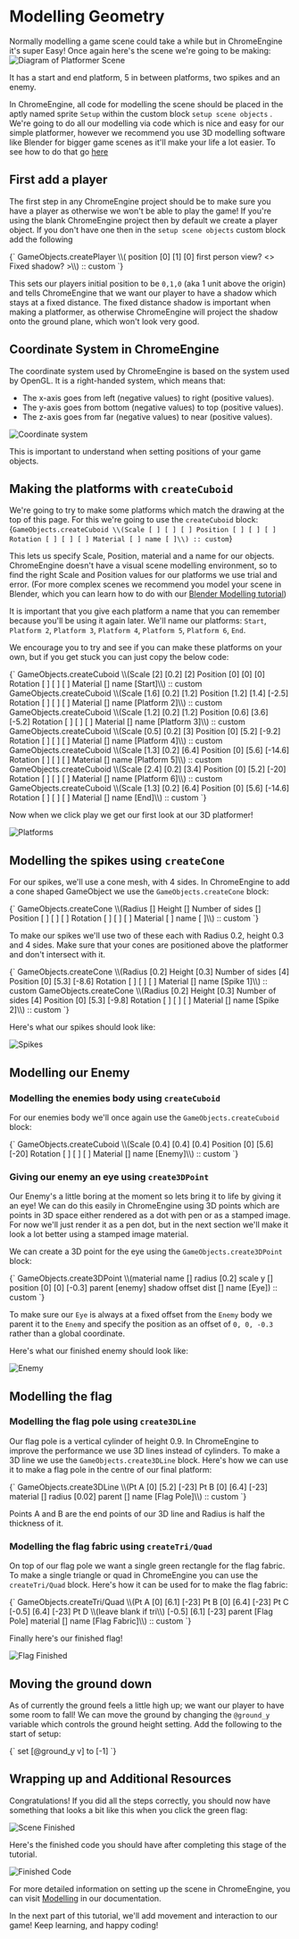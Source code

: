 # Modelling Geometry
Normally modelling a game scene could take a while but in ChromeEngine it's super Easy! Once again here's the scene we're going to be making:
![Diagram of Platformer Scene](media/the-plan.png "The plan")

It has a start and end platform, 5 in between platforms, two spikes and an enemy. 

In ChromeEngine, all code for modelling the scene should be placed in the aptly named sprite `Setup` within the custom block `setup scene objects` . We're going to do all our modelling via code which is nice and easy for our simple platformer, however we recommend you use 3D modelling software like Blender for bigger game scenes as it'll make your life a lot easier. To see how to do that go [here](/docs/tutorials/Modelling%20with%20Blender/Modelling-with-blender)

## First add a player

The first step in any ChromeEngine project should be to make sure you have a player as otherwise we won't be able to play the game! If you're using the blank ChromeEngine project then by default we create a player object. If you don't have one then in the `setup scene objects` custom block add the following

<ScratchBlocks>
{`
GameObjects.createPlayer \\( position [0] [1] [0] first person view? <> Fixed shadow? <not <>>\\) :: custom
`}
</ScratchBlocks>

This sets our players initial position to be `0,1,0` (aka 1 unit above the origin) and tells ChromeEngine that we want our player to have a shadow which stays at a fixed distance. The fixed distance shadow is important when making a platformer, as otherwise ChromeEngine will project the shadow onto the ground plane, which won't look very good.

## Coordinate System in ChromeEngine

The coordinate system used by ChromeEngine is based on the system used by OpenGL. It is a right-handed system, which means that:

- The x-axis goes from left (negative values) to right (positive values).
- The y-axis goes from bottom (negative values) to top (positive values).
- The z-axis goes from far (negative values) to near (positive values).

![Coordinate system](media/coordinate-system.png)

This is important to understand when setting positions of your game objects.

## Making the platforms with `createCuboid`

We're going to try to make some platforms which match the drawing at the top of this page. For this we're going to use the `createCuboid` block:
<ScratchBlocks>
{`
GameObjects.createCuboid \\(Scale [ ] [ ] [ ] Position [ ] [ ] [ ] Rotation [ ] [ ] [ ] Material [ ] name [ ]\\) :: custom
`}
</ScratchBlocks>

This lets us specify Scale, Position, material and a name for our objects. ChromeEngine doesn't have a visual scene modelling environment, so to find the right Scale and Position values for our platforms we use trial and error. (For more complex scenes we recommend you model your scene in Blender, which you can learn how to do with our [Blender Modelling tutorial](/docs/tutorials/Modelling%20with%20Blender/Modelling-with-blender))

It is important that you give each platform a name that you can remember because you'll be using it again later. We'll name our platforms: `Start`, `Platform 2`, `Platform 3`, `Platform 4`, `Platform 5`, `Platform 6`, `End`. 

We encourage you to try and see if you can make these platforms on your own, but if you get stuck you can just copy the below code:

<ScratchBlocks>
{`
GameObjects.createCuboid \\(Scale [2] [0.2] [2] Position [0] [0] [0] Rotation [ ] [ ] [ ] Material [] name [Start]\\) :: custom
GameObjects.createCuboid \\(Scale [1.6] [0.2] [1.2] Position [1.2] [1.4] [-2.5] Rotation [ ] [ ] [ ] Material [] name [Platform 2]\\) :: custom
GameObjects.createCuboid \\(Scale [1.2] [0.2] [1.2] Position [0.6] [3.6] [-5.2] Rotation [ ] [ ] [ ] Material [] name [Platform 3]\\) :: custom
GameObjects.createCuboid \\(Scale [0.5] [0.2] [3] Position [0] [5.2] [-9.2] Rotation [ ] [ ] [ ] Material [] name [Platform 4]\\) :: custom
GameObjects.createCuboid \\(Scale [1.3] [0.2] [6.4] Position [0] [5.6] [-14.6] Rotation [ ] [ ] [ ] Material [] name [Platform 5]\\) :: custom
GameObjects.createCuboid \\(Scale [2.4] [0.2] [3.4] Position [0] [5.2] [-20] Rotation [ ] [ ] [ ] Material [] name [Platform 6]\\) :: custom
GameObjects.createCuboid \\(Scale [1.3] [0.2] [6.4] Position [0] [5.6] [-14.6] Rotation [ ] [ ] [ ] Material [] name [End]\\) :: custom
`}
</ScratchBlocks>

Now when we click play we get our first look at our 3D platformer!

![Platforms](media/platforms.png)

## Modelling the spikes using `createCone`

For our spikes, we'll use a cone mesh, with 4 sides. In ChromeEngine to add a cone shaped GameObject we use the `GameObjects.createCone` block:

<ScratchBlocks>
{`
GameObjects.createCone \\(Radius [] Height [] Number of sides [] Position [ ] [ ] [ ] Rotation [ ] [ ] [ ] Material [ ] name [ ]\\) :: custom
`}
</ScratchBlocks>

To make our spikes we'll use two of these each with Radius 0.2, height 0.3 and 4 sides. Make sure that your cones are positioned above the platformer and don't intersect with it.

<ScratchBlocks>
{`
GameObjects.createCone \\(Radius [0.2] Height [0.3] Number of sides [4] Position [0] [5.3] [-8.6] Rotation [ ] [ ] [ ] Material [] name [Spike 1]\\) :: custom
GameObjects.createCone \\(Radius [0.2] Height [0.3] Number of sides [4] Position [0] [5.3] [-9.8] Rotation [ ] [ ] [ ] Material [] name [Spike 2]\\) :: custom
`}
</ScratchBlocks>

Here's what our spikes should look like:

![Spikes](media/spikes.png)

## Modelling our Enemy

### Modelling the enemies body using `createCuboid`
For our enemies body we'll once again use the `GameObjects.createCuboid` block:

<ScratchBlocks>
{`
GameObjects.createCuboid \\(Scale [0.4] [0.4] [0.4] Position [0] [5.6] [-20] Rotation [ ] [ ] [ ] Material [] name [Enemy]\\) :: custom
`}
</ScratchBlocks>

### Giving our enemy an eye using `create3DPoint`

Our Enemy's a little boring at the moment so lets bring it to life by giving it an eye! We can do this easily in ChromeEngine using 3D points which are points in 3D space either rendered as a dot with pen or as a stamped image. For now we'll just render it as a pen dot, but in the next section we'll make it look a lot better using a stamped image material.

We can create a 3D point for the eye using the `GameObjects.create3DPoint` block:

<ScratchBlocks>
{`
GameObjects.create3DPoint \\(material name [] radius [0.2] scale y [] position [0] [0] [-0.3] parent [enemy] shadow offset dist [] name [Eye]) :: custom
`}
</ScratchBlocks>

To make sure our `Eye` is always at a fixed offset from the `Enemy` body we parent it to the `Enemy` and specify the position as an offset of `0, 0, -0.3` rather than a global coordinate.

Here's what our finished enemy should look like:

![Enemy](media/enemy.png)

## Modelling the flag

### Modelling the flag pole using `create3DLine`

Our flag pole is a vertical cylinder of height 0.9. In ChromeEngine to improve the performance we use 3D lines instead of cylinders. To make a 3D line we use the `GameObjects.create3DLine` block. Here's how we can use it to make a flag pole in the centre of our final platform:

<ScratchBlocks>
{`
GameObjects.create3DLine \\(Pt A [0] [5.2] [-23] Pt B [0] [6.4] [-23] material [] radius [0.02] parent [] name [Flag Pole]\\) :: custom
`}
</ScratchBlocks>

Points A and B are the end points of our 3D line and Radius is half the thickness of it.

### Modelling the flag fabric using `createTri/Quad`

On top of our flag pole we want a single green rectangle for the flag fabric. To make a single triangle or quad in ChromeEngine you can use the `createTri/Quad` block. Here's how it can be used for to make the flag fabric:

<ScratchBlocks>
{`
GameObjects.createTri/Quad \\(Pt A [0] [6.1] [-23] Pt B [0] [6.4] [-23] Pt C [-0.5] [6.4] [-23] Pt D \\(leave blank if tri\\) [-0.5] [6.1] [-23] parent [Flag Pole] material [] name [Flag Fabric]\\) :: custom
`}
</ScratchBlocks>

Finally here's our finished flag!

![Flag Finished](media/flag-finished.png)

## Moving the ground down

As of currently the ground feels a little high up; we want our player to have some room to fall! We can move the ground by changing the `@ground_y` variable which controls the ground height setting. Add the following to the start of setup:

<ScratchBlocks>
{`
set [@ground_y v] to [-1]
`}
</ScratchBlocks>

## Wrapping up and Additional Resources

Congratulations! If you did all the steps correctly, you should now have something that looks a bit like this when you click the green flag:

![Scene Finished](media/scene-finished.png)

Here's the finished code you should have after completing this stage of the tutorial.

![Finished Code](media/finished-code-setup.png)

For more detailed information on setting up the scene in ChromeEngine, you can visit [Modelling](/docs/user_docs/Modelling) in our documentation.

In the next part of this tutorial, we'll add movement and interaction to our game! Keep learning, and happy coding!



